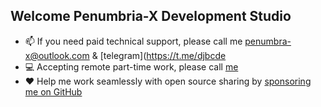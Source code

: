  ## Welcome Penumbria-X Development Studio

- 📫 If you need paid technical support, please call me [penumbra-x@outlook.com](mailto:penumbra-x@outlook.com) & [tеlеgrаm](https://t.me/djbcde
- 💻 Accepting remote part-time work, please call [me](mailto:penumbra-x@outlook.com)
- ❤️ Help me work seamlessly with open source sharing by [sponsoring me on GitHub](https://github.com/penumbra-x/.github/blob/main/profile/SPONSOR.md)
